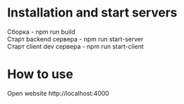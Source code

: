 # Installation and start servers
Сборка - npm run build<br/>
Старт backend сервера - npm run start-server<br/>
Старт client dev сервера - npm run start-client<br/>

# How to use
Open website http://localhost:4000